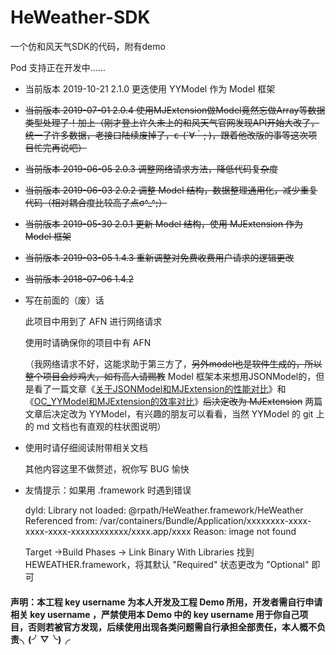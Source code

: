 # HeWeather-SDK
一个仿和风天气SDK的代码，附有demo

Pod 支持正在开发中……

 * 当前版本 2019-10-21 2.1.0 更迭使用 YYModel 作为 Model 框架

 * ~~当前版本 2019-07-01 2.0.4 使用MJExtension做Model竟然忘做Array等数据类型处理了！加上（刚才登上许久未上的和风天气官网发现API开始大改了，统一了许多数据，老接口陆续废掉了，ε-(´∀｀; )，跟着他改版的事等这次项目忙完再说吧）~~

 * ~~当前版本 2019-06-05 2.0.3 调整网络请求方法，降低代码复杂度~~

 * ~~当前版本 2019-06-03 2.0.2 调整 Model 结构，数据整理通用化，减少重复代码（相对耦合度比较高了点σ^_^;）~~

 * ~~当前版本 2019-05-30 2.0.1 更新 Model 结构，使用 MJExtension 作为 Model 框架~~

 * ~~当前版本 2019-03-05 1.4.3 重新调整对免费收费用户请求的逻辑更改~~

 * ~~当前版本 2018-07-06 1.4.2~~

 * 写在前面的（废）话

   此项目中用到了 AFN 进行网络请求

   使用时请确保你的项目中有 AFN

   （我网络请求不好，这能求助于第三方了，~~另外model也是软件生成的，所以整个项目会炒鸡大，如有高人请赐教~~ Model 框架本来想用JSONModel的，但是看了一篇文章《[关于JSONModel和MJExtension的性能对比](https://www.jianshu.com/p/6d59872cf499)》和《[OC_YYModel和MJExtension的效率对比](https://www.jianshu.com/p/ef3baf1c9463)》~~后决定改为 MJExtension~~ 两篇文章后决定改为 YYModel，有兴趣的朋友可以看看，当然 YYModel 的 git 上的 md 文档也有直观的柱状图说明）

 * 使用时请仔细阅读附带相关文档

   其他内容这里不做赘述，祝你写 BUG 愉快

 * 友情提示：如果用 .framework 时遇到错误

   dyld: Library not loaded: @rpath/HeWeather.framework/HeWeather
   Referenced from: /var/containers/Bundle/Application/xxxxxxxx-xxxx-xxxx-xxxx-xxxxxxxxxxxx/xxxx.app/xxxx
   Reason: image not found

   Target ->Build Phases -> Link Binary With Libraries 找到 HEWEATHER.framework，将其默认 "Required" 状态更改为 "Optional" 即可

#### 声明：本工程 key username 为本人开发及工程 Demo 所用，开发者需自行申请相关 key username ，严禁使用本 Demo 中的 key username 用于你自己项目，否则若被官方发现，后续使用出现各类问题需自行承担全部责任，本人概不负责╮(╯▽╰)╭
